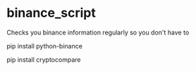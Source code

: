 # binance_script
Checks you binance information regularly so you don't have to

pip install python-binance

pip install cryptocompare
